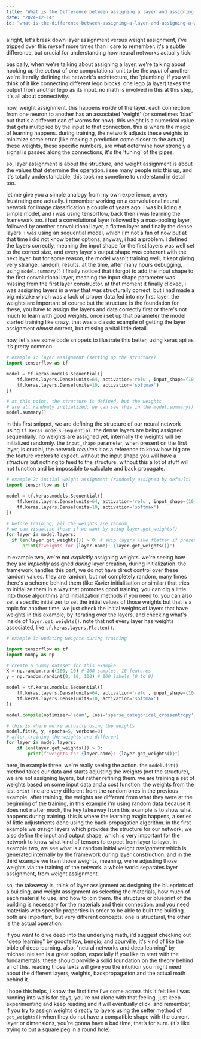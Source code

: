 ```yaml
---
title: "What is the Difference between assigning a layer and assigning a weight of a layer?"
date: "2024-12-14"
id: "what-is-the-difference-between-assigning-a-layer-and-assigning-a-weight-of-a-layer"
---
```


alright, let's break down layer assignment versus weight assignment, i've tripped over this myself more times than i care to remember. it's a subtle difference, but crucial for understanding how neural networks actually tick.

basically, when we're talking about assigning a layer, we're talking about hooking up the *output* of one computational unit to be the *input* of another. we're literally defining the network's architecture, the 'plumbing' if you will. think of it like connecting different lego blocks. one lego (a layer) takes the output from another lego as its input. no math is involved in this at this step, it's all about connectivity.

now, weight assignment. this happens *inside* of the layer. each connection from one neuron to another has an associated 'weight' (or sometimes 'bias' but that's a different can of worms for now). this weight is a numerical value that gets multiplied by the input to that connection. this is where the magic of learning happens. during training, the network adjusts these weights to minimize some error (like making a prediction come closer to the actual). these weights, these specific numbers, are what determine how strongly a signal is passed along the connections, it's the 'tuning' of the pipes.

so, layer assignment is about the structure, and weight assignment is about the values that determine the operation. i see many people mix this up, and it's totally understandable, this took me sometime to understand in detail too.

let me give you a simple analogy from my own experience, a very frustrating one actually. i remember working on a convolutional neural network for image classification a couple of years ago. i was building a simple model, and i was using tensorflow, back then i was learning the framework too. i had a convolutional layer followed by a max-pooling layer, followed by another convolutional layer, a flatten layer and finally the dense layers. i was using an sequential model, which i'm not a fan of now but at that time i did not know better options, anyway, i had a problem. i defined the layers correctly, meaning the input shape for the first layers was well set to the correct size, and every layer's output shape was coherent with the next layer. but for some reason, the model wasn't training well, it kept giving very strange, random, results. at the time, after many hours debugging, using `model.summary()` i finally noticed that i forgot to add the input shape to the first convolutional layer, meaning the input shape parameter was missing from the first layer constructor. at that moment it finally clicked, i was assigning layers in a way that was structurally correct, but i had made a big mistake which was a lack of proper data fed into my first layer. the weights are important of course but the structure is the foundation for these, you have to assign the layers and data correctly first or there's not much to learn with good weights. once i set up that parameter the model started training like crazy. that was a classic example of getting the layer assignment *almost* correct, but missing a vital little detail.

now, let's see some code snippets to illustrate this better, using keras api as it’s pretty common.

```python
# example 1: layer assignment (setting up the structure)
import tensorflow as tf

model = tf.keras.models.Sequential([
    tf.keras.layers.Dense(units=64, activation='relu', input_shape=(10,)),  #input_shape on first layer is crucial
    tf.keras.layers.Dense(units=10, activation='softmax')
])

# at this point, the structure is defined, but the weights
# are all randomly initialized. we can see this in the model.summary() output
model.summary()

```

in this first snippet, we are defining the structure of our neural network using `tf.keras.models.sequential`. the dense layers are being assigned sequentially. no weights are assigned yet, internally the weights will be initialized randomly. the `input_shape` parameter, when present on the first layer, is crucial, the network *requires* it as a reference to know how big are the feature vectors to expect. without the input shape you will have a *structure* but nothing to feed to the structure. without this a lot of stuff will not function and be impossible to calculate and back propagate.

```python
# example 2: initial weight assignment (randomly assigned by default)
import tensorflow as tf

model = tf.keras.models.Sequential([
    tf.keras.layers.Dense(units=64, activation='relu', input_shape=(10,)),
    tf.keras.layers.Dense(units=10, activation='softmax')
])

# before training, all the weights are random.
# we can visualize these if we want by using layer.get_weights()
for layer in model.layers:
  if len(layer.get_weights()) > 0: # skip layers like flatten if present
      print(f"weights for {layer.name}: {layer.get_weights()}")

```

in example two, we're not *explicitly* assigning weights. we're seeing how they are *implicitly* assigned *during* layer creation, during initialization. the framework handles this part, we do not have direct control over these random values. they are random, but not completely random, many times there's a scheme behind them (like Xavier initialisation or similar) that tries to initialize them in a way that promotes good training, you can dig a little into those algorithms and initialization methods if you need to. you can also set a specific initializer to set the initial values of those weights but that is a topic for another time. we just check the initial weights of layers that have weights in this example, by iterating over the layers, and checking what's inside of `layer.get_weights()`. note that not every layer has weights associated, like `tf.keras.layers.Flatten()`.

```python
# example 3: updating weights during training

import tensorflow as tf
import numpy as np

# create a dummy dataset for this example
X = np.random.rand(100, 10) # 100 samples, 10 features
y = np.random.randint(0, 10, 100) # 100 labels (0 to 9)

model = tf.keras.models.Sequential([
    tf.keras.layers.Dense(units=64, activation='relu', input_shape=(10,)),
    tf.keras.layers.Dense(units=10, activation='softmax')
])

model.compile(optimizer='adam', loss='sparse_categorical_crossentropy', metrics=['accuracy'])

# this is where we're actually using the weights
model.fit(X, y, epochs=5, verbose=0)
# after training the weights are different
for layer in model.layers:
    if len(layer.get_weights()) > 0:
        print(f"weights for {layer.name}: {layer.get_weights()}")

```

here, in example three, we're really seeing the action. the `model.fit()` method takes our data and starts adjusting the weights (not the structure), we are not assigning layers, but rather refining them. we are training a set of weights based on some input data and a cost function. the weights from the last `print` line are very different from the random ones in the previous example. after training, the weights are different from what they were at the beginning of the training, in this example i'm using random data because it does not matter much, the key takeaway from this example is to show what happens during training. this is where the learning magic happens, a series of little adjustments done using the back-propagation algorithm. in the first example we *assign* layers which provides the structure for our network, we also define the input and output shape, which is very important for the network to know what kind of tensors to expect from layer to layer. in example two, we see what is a random initial weight *assignment* which is generated internally by the framework during layer construction. and in the third example we train those weights, meaning, we're adjusting those weights via the training of the network. a whole world separates layer assignment, from weight assignment.

so, the takeaway is, think of layer assignment as designing the blueprints of a building, and weight assignment as selecting the materials, how much of each material to use, and how to join them. the structure or blueprint of the building is necessary for the materials and their connection. and you need materials with specific properties in order to be able to built the building. both are important, but very different concepts. one is structural, the other is the actual operation.

if you want to dive deep into the underlying math, i'd suggest checking out "deep learning" by goodfellow, bengio, and courville, it's kind of like the bible of deep learning. also, "neural networks and deep learning" by michael nielsen is a great option, especially if you like to start with the fundamentals. these should provide a solid foundation on the theory behind all of this. reading those texts will give you the intuition you might need about the different layers, weights, backpropagation and the actual math behind it.

i hope this helps, i know the first time i've come across this it felt like i was running into walls for days, you're not alone with that feeling. just keep experimenting and keep reading and it will eventually click. and remember, if you try to assign weights directly to layers using the setter method of `get_weights()` when they do not have a compatible shape with the current layer or dimensions, you're gonna have a bad time, that’s for sure. (it's like trying to put a square peg in a round hole).
